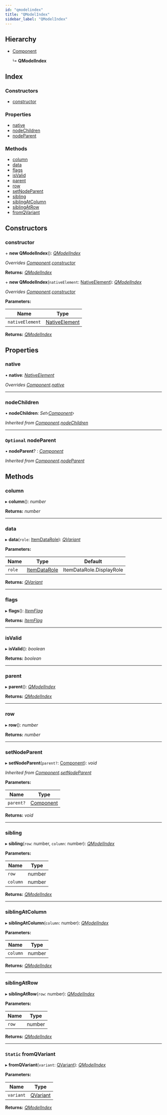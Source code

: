 ```yaml
---
id: "qmodelindex"
title: "QModelIndex"
sidebar_label: "QModelIndex"
---
```


## Hierarchy

* [Component](component.md)

  ↳ **QModelIndex**

## Index

### Constructors

* [constructor](qmodelindex.md#constructor)

### Properties

* [native](qmodelindex.md#native)
* [nodeChildren](qmodelindex.md#nodechildren)
* [nodeParent](qmodelindex.md#optional-nodeparent)

### Methods

* [column](qmodelindex.md#column)
* [data](qmodelindex.md#data)
* [flags](qmodelindex.md#flags)
* [isValid](qmodelindex.md#isvalid)
* [parent](qmodelindex.md#parent)
* [row](qmodelindex.md#row)
* [setNodeParent](qmodelindex.md#setnodeparent)
* [sibling](qmodelindex.md#sibling)
* [siblingAtColumn](qmodelindex.md#siblingatcolumn)
* [siblingAtRow](qmodelindex.md#siblingatrow)
* [fromQVariant](qmodelindex.md#static-fromqvariant)

## Constructors

###  constructor

\+ **new QModelIndex**(): *[QModelIndex](qmodelindex.md)*

*Overrides [Component](component.md).[constructor](component.md#constructor)*

**Returns:** *[QModelIndex](qmodelindex.md)*

\+ **new QModelIndex**(`nativeElement`: [NativeElement](../globals.md#nativeelement)): *[QModelIndex](qmodelindex.md)*

*Overrides [Component](component.md).[constructor](component.md#constructor)*

**Parameters:**

Name | Type |
------ | ------ |
`nativeElement` | [NativeElement](../globals.md#nativeelement) |

**Returns:** *[QModelIndex](qmodelindex.md)*

## Properties

###  native

• **native**: *[NativeElement](../globals.md#nativeelement)*

*Overrides [Component](component.md).[native](component.md#abstract-native)*

___

###  nodeChildren

• **nodeChildren**: *Set‹[Component](component.md)›*

*Inherited from [Component](component.md).[nodeChildren](component.md#nodechildren)*

___

### `Optional` nodeParent

• **nodeParent**? : *[Component](component.md)*

*Inherited from [Component](component.md).[nodeParent](component.md#optional-nodeparent)*

## Methods

###  column

▸ **column**(): *number*

**Returns:** *number*

___

###  data

▸ **data**(`role`: [ItemDataRole](../enums/itemdatarole.md)): *[QVariant](qvariant.md)*

**Parameters:**

Name | Type | Default |
------ | ------ | ------ |
`role` | [ItemDataRole](../enums/itemdatarole.md) |  ItemDataRole.DisplayRole |

**Returns:** *[QVariant](qvariant.md)*

___

###  flags

▸ **flags**(): *[ItemFlag](../enums/itemflag.md)*

**Returns:** *[ItemFlag](../enums/itemflag.md)*

___

###  isValid

▸ **isValid**(): *boolean*

**Returns:** *boolean*

___

###  parent

▸ **parent**(): *[QModelIndex](qmodelindex.md)*

**Returns:** *[QModelIndex](qmodelindex.md)*

___

###  row

▸ **row**(): *number*

**Returns:** *number*

___

###  setNodeParent

▸ **setNodeParent**(`parent?`: [Component](component.md)): *void*

*Inherited from [Component](component.md).[setNodeParent](component.md#setnodeparent)*

**Parameters:**

Name | Type |
------ | ------ |
`parent?` | [Component](component.md) |

**Returns:** *void*

___

###  sibling

▸ **sibling**(`row`: number, `column`: number): *[QModelIndex](qmodelindex.md)*

**Parameters:**

Name | Type |
------ | ------ |
`row` | number |
`column` | number |

**Returns:** *[QModelIndex](qmodelindex.md)*

___

###  siblingAtColumn

▸ **siblingAtColumn**(`column`: number): *[QModelIndex](qmodelindex.md)*

**Parameters:**

Name | Type |
------ | ------ |
`column` | number |

**Returns:** *[QModelIndex](qmodelindex.md)*

___

###  siblingAtRow

▸ **siblingAtRow**(`row`: number): *[QModelIndex](qmodelindex.md)*

**Parameters:**

Name | Type |
------ | ------ |
`row` | number |

**Returns:** *[QModelIndex](qmodelindex.md)*

___

### `Static` fromQVariant

▸ **fromQVariant**(`variant`: [QVariant](qvariant.md)): *[QModelIndex](qmodelindex.md)*

**Parameters:**

Name | Type |
------ | ------ |
`variant` | [QVariant](qvariant.md) |

**Returns:** *[QModelIndex](qmodelindex.md)*
